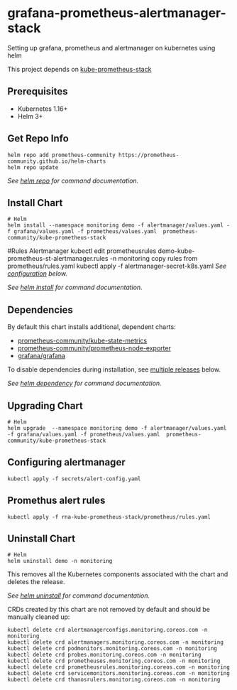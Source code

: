 # grafana-prometheus-alertmanager-stack
Setting up grafana, prometheus and alertmanager on kubernetes using helm

This project depends on 
[kube-prometheus-stack](https://github.com/prometheus-community/helm-charts/tree/main/charts/kube-prometheus-stack)

## Prerequisites

- Kubernetes 1.16+
- Helm 3+

## Get Repo Info

```console
helm repo add prometheus-community https://prometheus-community.github.io/helm-charts
helm repo update
```
_See [helm repo](https://helm.sh/docs/helm/helm_repo/) for command documentation._

## Install Chart

```console
# Helm
helm install --namespace monitoring demo -f alertmanager/values.yaml -f grafana/values.yaml -f prometheus/values.yaml  prometheus-community/kube-prometheus-stack 
```
#Rules Alertmanager
kubectl edit prometheusrules demo-kube-prometheus-st-alertmanager.rules -n monitoring
copy rules from prometheus/rules.yaml
kubectl apply -f alertmanager-secret-k8s.yaml
_See [configuration](#configuration) below._

_See [helm install](https://helm.sh/docs/helm/helm_install/) for command documentation._

## Dependencies

By default this chart installs additional, dependent charts:

- [prometheus-community/kube-state-metrics](https://github.com/prometheus-community/helm-charts/tree/main/charts/kube-state-metrics)
- [prometheus-community/prometheus-node-exporter](https://github.com/prometheus-community/helm-charts/tree/main/charts/prometheus-node-exporter)
- [grafana/grafana](https://github.com/grafana/helm-charts/tree/main/charts/grafana)

To disable dependencies during installation, see [multiple releases](#multiple-releases) below.

_See [helm dependency](https://helm.sh/docs/helm/helm_dependency/) for command documentation._

## Upgrading Chart

```console
# Helm
helm upgrade  --namespace monitoring demo -f alertmanager/values.yaml -f grafana/values.yaml -f prometheus/values.yaml  prometheus-community/kube-prometheus-stack
```

## Configuring alertmanager
```console
kubectl apply -f secrets/alert-config.yaml
```
## Promethus alert rules
```
kubectl apply -f rna-kube-prometheus-stack/prometheus/rules.yaml
```

## Uninstall Chart

```console
# Helm
helm uninstall demo -n monitoring
```

This removes all the Kubernetes components associated with the chart and deletes the release.

_See [helm uninstall](https://helm.sh/docs/helm/helm_uninstall/) for command documentation._

CRDs created by this chart are not removed by default and should be manually cleaned up:

```console
kubectl delete crd alertmanagerconfigs.monitoring.coreos.com -n monitoring
kubectl delete crd alertmanagers.monitoring.coreos.com -n monitoring
kubectl delete crd podmonitors.monitoring.coreos.com -n monitoring
kubectl delete crd probes.monitoring.coreos.com -n monitoring
kubectl delete crd prometheuses.monitoring.coreos.com -n monitoring
kubectl delete crd prometheusrules.monitoring.coreos.com -n monitoring
kubectl delete crd servicemonitors.monitoring.coreos.com -n monitoring
kubectl delete crd thanosrulers.monitoring.coreos.com -n monitoring
```
